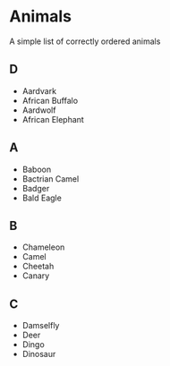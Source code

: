 # Animals

A simple list of correctly ordered animals

## D

- Aardvark
- African Buffalo
- Aardwolf
- African Elephant

## A

- Baboon
- Bactrian Camel
- Badger
- Bald Eagle

## B

- Chameleon
- Camel
- Cheetah
- Canary

## C

- Damselfly
- Deer
- Dingo
- Dinosaur
